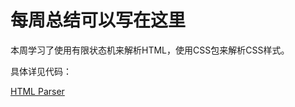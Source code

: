 # 每周总结可以写在这里

本周学习了使用有限状态机来解析HTML，使用CSS包来解析CSS样式。

具体详见代码：

[HTML Parser](https://github.com/swpuhu/Frontend-01-Template/blob/master/week06/parser.js)